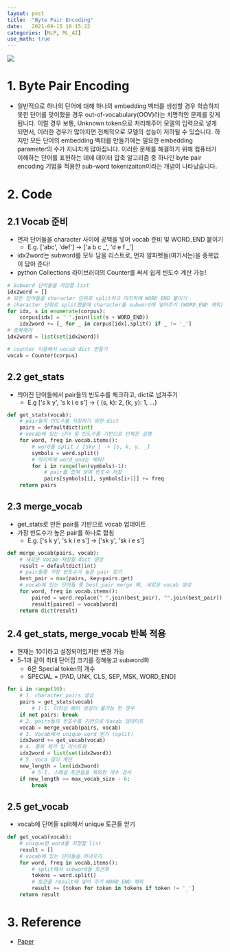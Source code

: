 ```yaml
---
layout: post
title:  "Byte Pair Encoding"
date:   2021-09-15 10:15:22
categories: [NLP, ML_AI]
use_math: true
---
```

![](/assets/image/ustagelv2/w7_d2_.PNG)
# 1. Byte Pair Encoding
* 일반적으로 하나의 단어에 대해 하나의 embedding 벡터를 생성할 경우 학습하지 못한 단어를 맞이했을 경우 out-of-vocabulary(OOV)라는 치명적인 문제를 갖게 됩니다. 이럴 경우 보통, Unknown token으로 처리해주어 모델의 입력으로 넣게 되면서, 이러한 경우가 많아지면 전체적으로 모델의 성능이 저하될 수 있습니다. 하지만 모든 단어의 embedding 벡터를 만들기에는 필요한 embedding parameter의 수가 지나치게 많아집니다. 이러한 문제를 해결하기 위해 컴퓨터가 이해하는 단어를 표현하는 데에 데이터 압축 알고리즘 중 하나인 byte pair encoding 기법을 적용한 sub-word tokenizaiton이라는 개념이 나타났습니다.

# 2. Code
## 2.1 Vocab 준비
* 먼저 단어들을 character 사이에 공백을 넣어 vocab 준비 및 WORD_END 붙이기
    * E.g. ['abc', 'def'] $\rightarrow$ ['a b c _', 'd e f _']
* idx2word는 subword를 모두 담을 리스트로, 먼저 알파벳들(여기서는)을 중복없이 담아 준다!
* python Collections 라이브러이의 Counter를 써서 쉽게 빈도수 계산 가능!
```python
# Subword 단어들을 저장할 list
idx2word = []
# 모든 단어들을 character 단위로 split하고 마지막에 WORD_END 붙이기
# character 단위로 split했을때 character들 subword에 넣어주기 (WORD_END 제외)
for idx, s in enumerate(corpus):
    corpus[idx] = ' '.join(list(s + WORD_END))
    idx2word += [_ for _ in corpus[idx].split() if _ != '_']
# 중복제거
idx2word = list(set(idx2word))

# counter 이용해서 vocab dict 만들기
vocab = Counter(corpus)
```

## 2.2 get_stats
* 띄어진 단어들에서 pair들의 빈도수를 체크하고, dict로 넘겨주기
    * E.g ['s k y', 's k i e s'] $\rightarrow$ { (s, k): 2, (k, y): 1, ...}

```python
def get_stats(vocab):
    # pair들의 빈도수를 저장하기 위한 dict
    pairs = defaultdict(int)
    # vocab에 있는 단어 및 빈도수를 기반으로 반복문 실행
    for word, freq in vocab.items():
        # word를 split / [sky_] -> [s, k, y, _]
        symbols = word.split()
        # 마지막에 word_end는 제외?
        for i in range(len(symbols)-1):
            # pair를 합쳐 보며 빈도수 저장
            pairs[symbols[i], symbols[i+1]] += freq
    return pairs
```
## 2.3 merge_vocab
* get_stats로 만든 pair를 기반으로 vocab 업데이트
* 가장 빈도수가 높은 pair를 하나로 합침
    * E.g. ['s k y', 's k i e s'] $\rightarrow$ ['sk y', 'sk i e s']

```python
def merge_vocab(pairs, vocab):
    # 새로운 vocab 저장할 dict 생성
    result = defaultdict(int)
    # pair들중 가장 빈도수가 높은 pair 찾기
    best_pair = max(pairs, key=pairs.get)
    # vocab에 있는 단어들 중 best_pair merge 해, 새로운 vocab 생성
    for word, freq in vocab.items():
        paired = word.replace(" ".join(best_pair), "".join(best_pair))
        result[paired] = vocab[word]
    return dict(result)
```

## 2.4 get_stats, merge_vocab 반복 적용
* 현재는 10이라고 설정되어있지만 변경 가능
* 5-1과 같이 최대 단어집 크기를 정해놓고 subword화
    * 6은 Special token의 개수
    * SPECIAL = [PAD, UNK, CLS, SEP, MSK, WORD_END]
```python
for i in range(10):
    # 1. character pairs 생성
    pairs = get_stats(vocab)  
        # 1-1. 더이상 페어 생성이 불가능 한 경우
    if not pairs: break
    # 2. pairs들의 빈도수를 기반으로 Vocab 업데이트
    vocab = merge_vocab(pairs, vocab)
    # 3. Vocab에서 unique word 얻기 (split)
    idx2word += get_vocab(vocab)
    # 4. 중복 제거 및 리스트화
    idx2word = list(set(idx2word))
    # 5. voca 길이 계산
    new_length = len(idx2word)
        # 5-1. 스페셜 토큰들을 제외한 개수 검사
    if new_length >= max_vocab_size - 6:
        break
```

## 2.5 get_vocab
* vocab에 단어들 split해서 unique 토큰들 얻기

```python
def get_vocab(vocab):
    # unique한 word를 저장할 list
    result = []
    # vocab에 있는 단어들을 꺼내오기
    for word, freq in vocab.items():
        # split해서 subword들 토큰화
        tokens = word.split()
        # 토큰들 result에 넣어 주기 WORD_END 제외
        result += [token for token in tokens if token != '_']
    return result
```

# 3. Reference
* [Paper](https://arxiv.org/pdf/1508.07909.pdf)